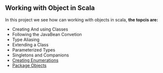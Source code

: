 Working with Object in Scala
---------------------------------
In this project we see how can working with objects in scala,  **the topcis are:**

* Creating And using Classes
* Following the JavaBean Convetion
* Type Aliasing
* Extending a Class
* Parameterized Types
* Singletons and Companions
* [Creating Enumerations](https://github.com/robsonoduarte/learn-scala/blob/master/pragmatic-scala/working-with-objects/src/main/scala/br/com/mystudies/scala/currencies/Currency.scala) 
* [Package Objects](https://github.com/robsonoduarte/learn-scala/blob/master/pragmatic-scala/working-with-objects/src/main/scala/br/com/mystudies/scala/currencies/package.scala)
